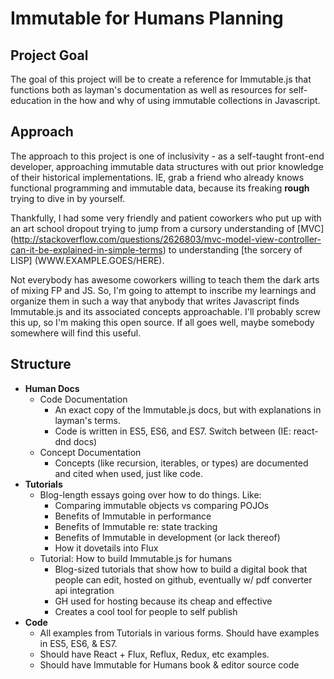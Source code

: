 # Immutable for Humans Planning

## Project Goal
The goal of this project will be to create a reference for Immutable.js that functions both as layman's documentation as well as resources for self-education in the how and why of using immutable collections in Javascript.

## Approach
The approach to this project is one of inclusivity - as a self-taught front-end developer, approaching immutable data structures with out prior knowledge of their historical implementations. IE, grab a friend who already knows functional programming and immutable data, because its freaking **rough** trying to dive in by yourself.

Thankfully, I had some very friendly and patient coworkers who put up with an art school dropout trying to jump from a cursory understanding of [MVC] (http://stackoverflow.com/questions/2626803/mvc-model-view-controller-can-it-be-explained-in-simple-terms) to understanding [the sorcery of LISP] (WWW.EXAMPLE.GOES/HERE). 

Not everybody has awesome coworkers willing to teach them the dark arts of mixing FP and JS. So, I'm going to attempt to inscribe my learnings and organize them in such a way that anybody that writes Javascript finds Immutable.js and its associated concepts approachable. I'll probably screw this up, so I'm making this open source. If all goes well, maybe somebody somewhere will find this useful.

## Structure
- **Human Docs**
  * Code Documentation
    * An exact copy of the Immutable.js docs, but with explanations in layman's terms.
    * Code is written in ES5, ES6, and ES7. Switch between (IE: react-dnd docs)
  * Concept Documentation
    * Concepts (like recursion, iterables, or types) are documented and cited when used, just like code.
- **Tutorials**
    * Blog-length essays going over how to do things. Like:
      * Comparing immutable objects vs comparing POJOs
      * Benefits of Immutable in performance
      * Benefits of Immutable re: state tracking
      * Benefits of Immutable in development (or lack thereof)
      * How it dovetails into Flux
    * Tutorial: How to build Immutable.js for humans
      * Blog-sized tutorials that show how to build a digital book that people can edit, hosted on github, eventually w/ pdf converter api integration
      * GH used for hosting because its cheap and effective
      * Creates a cool tool for people to self publish
- **Code**
  * All examples from Tutorials in various forms. Should have examples in ES5, ES6, & ES7. 
  * Should have React + Flux, Reflux, Redux, etc examples. 
  * Should have Immutable for Humans book & editor source code
